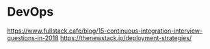# DevOps

https://www.fullstack.cafe/blog/15-continuous-integration-interview-questions-in-2018
https://thenewstack.io/deployment-strategies/

